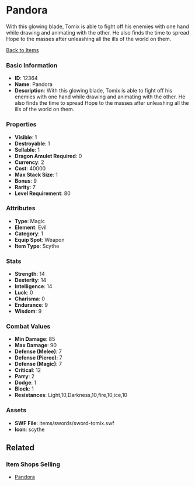 # Pandora

With this glowing blade, Tomix is able to fight off his enemies with one hand while drawing and animating with the other.  He also finds the time to spread Hope to the masses after unleashing all the ills of the world on them.

[Back to Items](../items.md)

### Basic Information

- **ID**: 12364
- **Name**: Pandora
- **Description**: With this glowing blade, Tomix is able to fight off his enemies with one hand while drawing and animating with the other.  He also finds the time to spread Hope to the masses after unleashing all the ills of the world on them.

### Properties

- **Visible**: 1
- **Destroyable**: 1
- **Sellable**: 1
- **Dragon Amulet Required**: 0
- **Currency**: 2
- **Cost**: 40000
- **Max Stack Size**: 1
- **Bonus**: 9
- **Rarity**: 7
- **Level Requirement**: 80

### Attributes

- **Type**: Magic
- **Element**: Evil
- **Category**: 1
- **Equip Spot**: Weapon
- **Item Type**: Scythe

### Stats

- **Strength**: 14
- **Dexterity**: 14
- **Intelligence**: 14
- **Luck**: 0
- **Charisma**: 0
- **Endurance**: 9
- **Wisdom**: 9

### Combat Values

- **Min Damage**: 85
- **Max Damage**: 90
- **Defense (Melee)**: 7
- **Defense (Pierce)**: 7
- **Defense (Magic)**: 7
- **Critical**: 12
- **Parry**: 2
- **Dodge**: 1
- **Block**: 1
- **Resistances**: Light,10,Darkness,10,fire,10,ice,10

### Assets

- **SWF File**: items/swords/sword-tomix.swf
- **Icon**: scythe

## Related

### Item Shops Selling

- [Pandora](../item-shops/411-pandora.md)

